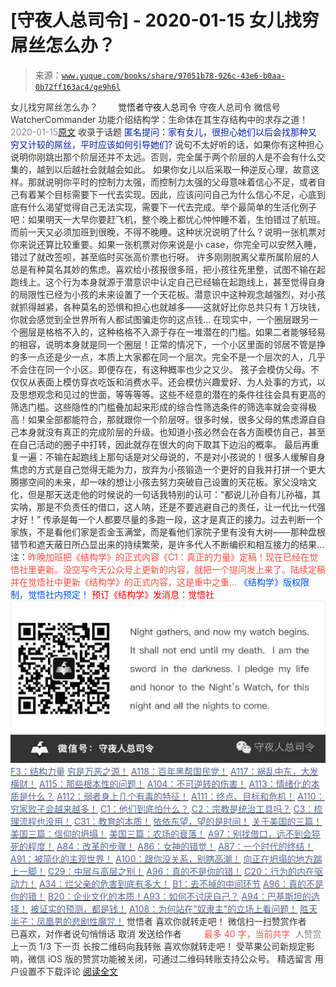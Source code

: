 # [守夜人总司令] - 2020-01-15 女儿找穷屌丝怎么办？

> 来源：[`www.yuque.com/books/share/97051b78-926c-43e6-b0aa-0b72ff163ac4/ge9h6l`](https://www.yuque.com/books/share/97051b78-926c-43e6-b0aa-0b72ff163ac4/ge9h6l)

<ne-p id="520f42f3293818f927861ebbd5b15da4_p_0" data-lake-id="520f42f3293818f927861ebbd5b15da4_p_0"><ne-text id="u771d04b1" style="color: rgb(51, 51, 51);">女儿找穷屌丝怎么办？</ne-text></ne-p> <ne-p id="43b9730a100c4bd66d66dad91ee2d86d" data-lake-id="43b9730a100c4bd66d66dad91ee2d86d"><ne-text id="u45690e98" ne-fontsize="12" style="color: rgb(255, 255, 255);">原创</ne-text><ne-text id="uef27339c" ne-fontsize="14">觉悟者</ne-text><ne-text id="u3805dcdf" ne-fontsize="14">守夜人总司令</ne-text></ne-p> <ne-p id="c63903a188ce2bc00ca98369ecef7e3a" data-lake-id="c63903a188ce2bc00ca98369ecef7e3a"><ne-text id="u9707a21d" ne-fontsize="14" ne-bold="true" style="color: rgb(51, 51, 51);">守夜人总司令</ne-text></ne-p> <ne-p id="1c2cc52c23fa8bceb0ac172835cdfba4" data-lake-id="1c2cc52c23fa8bceb0ac172835cdfba4"><ne-text id="u9674e222" ne-fontsize="14" style="color: rgb(51, 51, 51);">微信号</ne-text><ne-text id="ued5f3045" ne-fontsize="14" style="color: rgb(51, 51, 51);">WatcherCommander</ne-text></ne-p> <ne-p id="e24656525bb19cefe732b9ae32290ea7" data-lake-id="e24656525bb19cefe732b9ae32290ea7"><ne-text id="u8de2768d" ne-fontsize="14" style="color: rgb(51, 51, 51);">功能介绍</ne-text><ne-text id="u2864757e" ne-fontsize="14" style="color: rgb(51, 51, 51);">结构学：生命体在其生存结构中的求存之道！</ne-text></ne-p> <ne-p id="34044502930bf887b98d107b176ce65b" data-lake-id="34044502930bf887b98d107b176ce65b"><ne-text id="ud858c6ce" style="color: rgb(140, 140, 140);">2020-01-15</ne-text>[<ne-text id="uc642c9e1" ne-fontsize="14">原文</ne-text>](https://mp.weixin.qq.com/s?__biz=MzAxNDk1NjI2Mw==&mid=2247484939&idx=1&sn=6a8b9a3df7e1197fde72a04e45ad3055&chksm=9b8a2583acfdac958a9514beb89993c74e6ee5ad63df4c4c6d420f8ac9cc3976dcfe5f66c734&scene=27#wechat_redirect&cpage=287)</ne-p> <ne-p id="ac77151639e88ae0449eb8c2d83c2737" data-lake-id="ac77151639e88ae0449eb8c2d83c2737"><ne-text id="u61d45291" style="color: rgb(51, 51, 51);">收录于话题</ne-text></ne-p> <ne-p id="02d3f8cff58d6d597cad4a8c14e8f847" data-lake-id="02d3f8cff58d6d597cad4a8c14e8f847"><ne-text id="udef5ce89" style="color: rgb(2, 30, 170);">匿名提问：家有女儿，很担心她们以后会找那种又穷又计较的屌丝，平时应该如何引导她们?</ne-text></ne-p> <ne-p id="ba91cb6f65d140db869be653b5459e29" data-lake-id="ba91cb6f65d140db869be653b5459e29"><ne-text id="u9c49722f" style="color: rgb(51, 51, 51);">说句不太好听的话，如果你有这种担心说明你刚跳出那个阶层还并不太远。否则，完全属于两个阶层的人是不会有什么交集的，越到以后越社会就越会如此。</ne-text> <ne-text id="uacf48572" style="color: rgb(51, 51, 51);">如果你女儿以后采取一种逆反心理，故意这样。那就说明你平时的控制力太强，而控制力太强的父母意味着信心不足，或者自己有着某个目标需要下一代去实现。因此，应该问问自己为什么信心不足，心底到底有什么渴望觉得自己无法实现，需要下一代去完成。举个最简单的生活化例子吧：如果明天一大早你要赶飞机，整个晚上都忧心忡忡睡不着，生怕错过了航班。而前一天又必须加班到很晚，不得不晚睡。这种状况说明了什么？说明一张机票对你来说还算比较重要。如果一张机票对你来说是小 case，你完全可以安然入睡，错过了就改签呗，甚至临时买张高价票也行呀。</ne-text> <ne-text id="u13c9081c" style="color: rgb(51, 51, 51);">许多刚刚脱离父辈所属阶层的人总是有种莫名其妙的焦虑。喜欢给小孩报很多班，把小孩往死里整，试图不输在起跑线上。这个行为本身就源于潜意识中认定自己已经输在起跑线上，甚至觉得自身的局限性已经为小孩的未来设置了一个天花板。潜意识中这种观念越强烈，对小孩就抓得越紧，各种莫名的恐惧和担心也就越多——这就好比你总共只有 1 万块钱，你就会感觉到全世界所有人都试图骗走你的这点钱...</ne-text> <ne-text id="u9f2332a0" style="color: rgb(51, 51, 51);">在现实中，一个圈层跟另一个圈层是格格不入的，这种格格不入源于存在一堆潜在的门槛。如果二者能够轻易的相容，说明本身就是同一个圈层！正常的情况下，一个小区里面的邻居不管是挣的多一点还是少一点，本质上大家都在同一个层次。完全不是一个层次的人，几乎不会住在同一个小区。即便存在，有这种概率也少之又少。</ne-text> <ne-text id="u3f8caeac" style="color: rgb(47, 48, 52);">孩子会模仿父母。不仅仅从表面上模仿穿衣吃饭和消费水平。还会模仿兴趣爱好、为人处事的方式，以及思想观念和见过的世面，等等等等。这些不经意的潜在的条件往往会具有更高的筛选门槛。这些隐性的门槛叠加起来形成的综合性筛选条件的筛选率就会变得极高！如果全部都能符合，那就跟你一个阶层呀。很多时候，很多父母的焦虑源自自己本身就没有真正的完成阶层的升级。也知道小孩必然会在各方面模仿自己，甚至在自己活动的圈子中打转，因此就存在很大的向下取其下边沿的概率。</ne-text> <ne-text id="uc1a006ec" style="color: rgb(47, 48, 52);">最后再重复一遍：不输在起跑线上那句话是对父母说的，不是对小孩说的！很多人缓解自身焦虑的方式是自己觉得无能为力，放弃为小孩锻造一个更好的自我并打拼一个更大腾挪空间的未来，却一味的想让小孩去努力突破自己设置的天花板。家父没啥文化，但是那天送走他的时候说的一句话我特别的认可：“都说儿孙自有儿孙福，其实呐，那是不负责任的借口，这人呐，还是不要逃避自己的责任，让一代比一代强才好！” 传承是每一个人都要尽量的多跑一段，这才是真正的接力。过去判断一个家族，不是看他们家是否金玉满堂，而是看他们家院子里有没有大树——那种盘根错节和遮天蔽日所凸显出来的持续繁荣，是许多代人不断编织和相互接力的结果…</ne-text></ne-p> <ne-p id="19b331cbdd7e1c83dddfdab8342361fd" data-lake-id="19b331cbdd7e1c83dddfdab8342361fd"><ne-text id="ucaace921" ne-bold="true" style="color: rgb(51, 51, 51);">注</ne-text><ne-text id="uf1e4ce5a" style="color: rgb(51, 51, 51);">：</ne-text><ne-text id="u34f557b1" ne-fontsize="13" style="color: rgb(255, 76, 65);">昨晚加班把《结构学》的正式内容《C1：真正的力量》定稿！现在已经在觉悟社里更新。没空写今天公众号上更新的内容，就把一个提问发上来了。陆续定稿并在觉悟社中更新《结构学》的正式内容，这是重中之重…</ne-text></ne-p> <ne-p id="4c8ded36e5e54d3f469b9255fa186d35" data-lake-id="4c8ded36e5e54d3f469b9255fa186d35" ne-alignment="center"><ne-text id="u1dfb076c" ne-fontsize="13" style="color: rgb(0, 82, 255);">《结构学》版权限制，觉悟社内预定！</ne-text></ne-p> <ne-p id="c43d049e31e07a8253e906bde84527dd" data-lake-id="c43d049e31e07a8253e906bde84527dd" ne-alignment="center"><ne-text id="ubbe9ffa1" style="color: rgb(255, 0, 0);">预订《结构学》发消息</ne-text><ne-text id="u014aa5a2" ne-bold="true" style="color: rgb(255, 0, 0);">：觉悟社</ne-text></ne-p> <ne-p id="4403c1ba10faf774683f81755d485142" data-lake-id="4403c1ba10faf774683f81755d485142"><ne-card data-card-name="image" data-card-type="inline" id="Qgzpa" data-event-boundary="card" style="color: rgb(51, 51, 51);">![](img/5fd2259bfdd44b9f10319ced211825ba.png)  <ne-p id="b540bade2b56b4e8b7c500a5e0a97b7d" data-lake-id="b540bade2b56b4e8b7c500a5e0a97b7d">[<ne-text id="u0b3dc8ea" style="color: rgb(87, 107, 149);">F3：结构力量</ne-text>](http://mp.weixin.qq.com/s?__biz=MzIzMDYwOTM0Mg==&mid=2247483942&idx=1&sn=53a6cd726a0ea5e93ef015690fa25d3b&chksm=e8b19af7dfc613e1f5509b8cebb677a6aa963a98b47438c54e89a8979374e794372cb1f0fe84&scene=21#wechat_redirect)</ne-p> <ne-p id="af7fa32ac93b7712ed8de9e7ab0dcdbb" data-lake-id="af7fa32ac93b7712ed8de9e7ab0dcdbb">[<ne-text id="u6c6fa0ee" style="color: rgb(87, 107, 149);">穷是万恶之源！</ne-text>](http://mp.weixin.qq.com/s?__biz=MzAxNDk1NjI2Mw==&mid=2247483823&idx=1&sn=e54ebe9891b302dc0bf1815c76ccf8b7&chksm=9b8a2227acfdab31a05e273addd9159d4b8263d58d3c58bf214841c8189157519719c3427306&scene=21#wechat_redirect)</ne-p> <ne-p id="79f98f02d70e75cc559eff6c2a2eca68" data-lake-id="79f98f02d70e75cc559eff6c2a2eca68">[<ne-text id="uc9d60396" style="color: rgb(87, 107, 149);">A118：百年黑帮国民党！</ne-text>](http://mp.weixin.qq.com/s?__biz=MzAxNDk1NjI2Mw==&mid=2247484933&idx=1&sn=4c6c991c03b7825e740c7e53c31a6b60&chksm=9b8a258dacfdac9b6d4e98fd0498b150a38a3b8db83923a6e524701afb90c04403e940acb3ec&scene=21#wechat_redirect)</ne-p> <ne-p id="be1fc7e7b29895ef1144127712a7f63a" data-lake-id="be1fc7e7b29895ef1144127712a7f63a">[<ne-text id="u96d6c23e" style="color: rgb(87, 107, 149);">A117：祸乱中东，大发横财！</ne-text>](http://mp.weixin.qq.com/s?__biz=MzAxNDk1NjI2Mw==&mid=2247484929&idx=1&sn=6d708790703e4ed1eaf2a4642db22e73&chksm=9b8a2589acfdac9f039005d19d4834e3caa628c78ed643704e60132691c64896ecd8df11bb15&scene=21#wechat_redirect)</ne-p> <ne-p id="2ead6ffd8eb95c8aa28e587f22f4491b" data-lake-id="2ead6ffd8eb95c8aa28e587f22f4491b">[<ne-text id="u032a884f" style="color: rgb(87, 107, 149);">A115：那些根本性的问题！</ne-text>](http://mp.weixin.qq.com/s?__biz=MzAxNDk1NjI2Mw==&mid=2247484914&idx=1&sn=967fee05bc4f865fe727690ef496bd08&chksm=9b8a267aacfdaf6c067abdfbeed512ad0ec7af5d0c3310f4461e50eaa47c005b5b30ea9758af&scene=21#wechat_redirect)</ne-p> <ne-p id="e08f5e4938956f7ec6c3b5984c59af81" data-lake-id="e08f5e4938956f7ec6c3b5984c59af81">[<ne-text id="uc2989edb" style="color: rgb(87, 107, 149);">A104：不可逆转的伤害！</ne-text>](http://mp.weixin.qq.com/s?__biz=MzAxNDk1NjI2Mw==&mid=2247484910&idx=1&sn=80626aa3b4a4e223e5062a4d00806308&chksm=9b8a2666acfdaf70c0a3e1392357732bf9431c96bc1ec220eef91101a73d0c6eeff4f62d4e80&scene=21#wechat_redirect)</ne-p> <ne-p id="178b563f00ab01c81a370e7e44aa5d3e" data-lake-id="178b563f00ab01c81a370e7e44aa5d3e">[<ne-text id="u363c1689" style="color: rgb(87, 107, 149);">A113：情绪化的本质是什么？</ne-text>](http://mp.weixin.qq.com/s?__biz=MzAxNDk1NjI2Mw==&mid=2247484925&idx=1&sn=a3e5d2a4ffa1f0c4a1e915a7f6244527&chksm=9b8a2675acfdaf6365b4c9b6f0390ceae91e0dbf218efdd6be0dc600964d220b1ab45bb6c2ac&scene=21#wechat_redirect)</ne-p> <ne-p id="b59134ab15e2e887ff8325e156fc5c02" data-lake-id="b59134ab15e2e887ff8325e156fc5c02">[<ne-text id="ue133e23c" style="color: rgb(87, 107, 149);">A112：弱者身上几个有毒的特征！</ne-text>](http://mp.weixin.qq.com/s?__biz=MzAxNDk1NjI2Mw==&mid=2247484903&idx=1&sn=609b7c81f10207eea8bcccbe35aa61b6&chksm=9b8a266facfdaf790a328ee9eca9d05f95ce939b69b2e4c1fcaacd63470bd79c44d03caeb00c&scene=21#wechat_redirect)</ne-p> <ne-p id="09156268b5f9fc52b5da13006aab28ee" data-lake-id="09156268b5f9fc52b5da13006aab28ee">[<ne-text id="u20c0490e" style="color: rgb(87, 107, 149);">A111：终点、目标和危机！</ne-text>](http://mp.weixin.qq.com/s?__biz=MzAxNDk1NjI2Mw==&mid=2247484898&idx=1&sn=6ed72846dcf4a2a449ff3e3f3319fbc8&chksm=9b8a266aacfdaf7cbb18ec41c88149c75fdb2acc6bba79e345790a6265ce935692af1dcbe62e&scene=21#wechat_redirect)</ne-p> <ne-p id="5902ec6f291511224874ed530f15c8f7" data-lake-id="5902ec6f291511224874ed530f15c8f7">[<ne-text id="u991bec5c" style="color: rgb(87, 107, 149);">A110：穷家败子会越来越多！</ne-text>](http://mp.weixin.qq.com/s?__biz=MzAxNDk1NjI2Mw==&mid=2247484897&idx=1&sn=84e1c8a85eb385c04f400095d47d55eb&chksm=9b8a2669acfdaf7f7a431a12c057023ae123aaa855b0f9d48a98c21eae27788632beb60765c9&scene=21#wechat_redirect)</ne-p> <ne-p id="0336e3edd85947a7d313cdeb81c83d8e" data-lake-id="0336e3edd85947a7d313cdeb81c83d8e">[<ne-text id="u2c7c800c" style="color: rgb(87, 107, 149);">C1：他们到底怕什么？</ne-text>](http://mp.weixin.qq.com/s?__biz=MzAxNDk1NjI2Mw==&mid=2247483898&idx=1&sn=1b0a50386e9e89d2750dec717236f0aa&chksm=9b8a2272acfdab64235b35ee5e91b8cac6172144207251636e1345fc570aa1601f59eff7f442&scene=21#wechat_redirect)</ne-p> <ne-p id="0e04cfe915e972fb1580883e8b1ef884" data-lake-id="0e04cfe915e972fb1580883e8b1ef884">[<ne-text id="u00cba242" style="color: rgb(87, 107, 149);">C2：宗教是统治工具吗？</ne-text>](http://mp.weixin.qq.com/s?__biz=MzAxNDk1NjI2Mw==&mid=2247483901&idx=1&sn=f5d9f8c7bd84370c79adae921351e813&chksm=9b8a2275acfdab63fde093d76ff82e01d0e2fd43ea675f77fd17fd51a15873d4d10499f5338d&scene=21#wechat_redirect)</ne-p> <ne-p id="b0700028b5d9bdf546252ac531b7d97c" data-lake-id="b0700028b5d9bdf546252ac531b7d97c">[<ne-text id="u8cf8cb2e" style="color: rgb(87, 107, 149);">C3：梳理流程也没用！</ne-text>](http://mp.weixin.qq.com/s?__biz=MzAxNDk1NjI2Mw==&mid=2247483989&idx=1&sn=ee70dacfd980f041379d91ae947ece44&chksm=9b8a21ddacfda8cb28bf62d6f53531e8a8ebce2de96396e50ec7e7e144fffe502ec6faee3415&scene=21#wechat_redirect)</ne-p> <ne-p id="4ffd8dd3c296024fa79272970eaa47fe" data-lake-id="4ffd8dd3c296024fa79272970eaa47fe">[<ne-text id="u9398fb8d" style="color: rgb(87, 107, 149);">C31：教育的本质！</ne-text>](http://mp.weixin.qq.com/s?__biz=MzAxNDk1NjI2Mw==&mid=2247484645&idx=1&sn=0c19e963af345ec0d157348555f45482&chksm=9b8a276dacfdae7bb43eb0602bf7d9fdc827d0675a7350f893c5b3b43986de58782355a2065d&scene=21#wechat_redirect)</ne-p> <ne-p id="2f4bc4709061b2b3542a3b4ce2075773" data-lake-id="2f4bc4709061b2b3542a3b4ce2075773">[<ne-text id="u8d725adf" style="color: rgb(87, 107, 149);">依依东望，望的是时间！</ne-text>](http://mp.weixin.qq.com/s?__biz=MzIzMDYwOTM0Mg==&mid=2247483860&idx=1&sn=b5b01ae82ff764ce2806251e3f2a809f&chksm=e8b19905dfc61013607735eb7782299c9a4d7a39a8b15a7b46182ef20eda3ffe9f6ed6337e1f&scene=21#wechat_redirect)</ne-p> <ne-p id="777d016fd608f0a879c188fc7b0c65a5" data-lake-id="777d016fd608f0a879c188fc7b0c65a5">[<ne-text id="u159aca04" style="color: rgb(87, 107, 149);">关于美国的三篇！</ne-text>](http://mp.weixin.qq.com/s?__biz=MzIzMDYwOTM0Mg==&mid=2247484082&idx=1&sn=7f0efdc740505aeff41af3593c2c07d2&chksm=e8b19a63dfc613757721204eef321ddcad7ddc01dfc2076db117c37c0b37d75438f2e405c830&scene=21#wechat_redirect)</ne-p> <ne-p id="641db8bfdb5c15fd2621c86e9ef4f1ef" data-lake-id="641db8bfdb5c15fd2621c86e9ef4f1ef">[<ne-text id="u30f727eb" style="color: rgb(87, 107, 149);">美国三篇：信仰的坍塌！</ne-text>](http://mp.weixin.qq.com/s?__biz=MzIzMDYwOTM0Mg==&mid=2247484086&idx=1&sn=84a690a2f2f277ffb97bd9ae9b8997b5&chksm=e8b19a67dfc61371cbaa58bdc4cf884dcb865ce62dc947cf1cf3e7653716339ff71d49c563bb&scene=21#wechat_redirect)</ne-p> <ne-p id="4ba56666b4769a0a98a527aef68e2bc1" data-lake-id="4ba56666b4769a0a98a527aef68e2bc1">[<ne-text id="u66d5756a" style="color: rgb(87, 107, 149);">美国三篇：农场的衰落！</ne-text>](http://mp.weixin.qq.com/s?__biz=MzAxNDk1NjI2Mw==&mid=2247484839&idx=1&sn=ab17e9c4ae5af883a17a9c0fcafe94dd&chksm=9b8a262facfdaf399eab6252e9034d5a64a95f1c2575ed6570615dc11980d7d14b684341c22d&scene=21#wechat_redirect)</ne-p> <ne-p id="559b7f28940f67504f68e58a8390dee4" data-lake-id="559b7f28940f67504f68e58a8390dee4">[<ne-text id="uea2e9866" style="color: rgb(87, 107, 149);">A97：别找借口，远不到会猝死的程度！</ne-text>](http://mp.weixin.qq.com/s?__biz=MzAxNDk1NjI2Mw==&mid=2247484866&idx=1&sn=d93222730b1fd65cd31d270e54c91073&chksm=9b8a264aacfdaf5cf1d8eab64891b03e7b9966e887c9f512b7cb4a3f6cca04f1faa2c5da905d&scene=21#wechat_redirect)</ne-p> <ne-p id="b728e577965632fd3a603cce57c0452c" data-lake-id="b728e577965632fd3a603cce57c0452c">[<ne-text id="u10ec70e1" style="color: rgb(87, 107, 149);">A84：改革的步骤！</ne-text>](http://mp.weixin.qq.com/s?__biz=MzIzMDYwOTM0Mg==&mid=2247484098&idx=1&sn=8a28fd5dce47b485ed38e4f3cfdb7d05&chksm=e8b19a13dfc61305fde13511d297aa1d6b59184825c7998f338e7d5f36742e3c06c717d78fe8&scene=21#wechat_redirect)</ne-p> <ne-p id="7fa1475b13e93db91096533b6ab320a4" data-lake-id="7fa1475b13e93db91096533b6ab320a4">[<ne-text id="uf01d2a40" style="color: rgb(87, 107, 149);">A86：女神的错觉！</ne-text>](http://mp.weixin.qq.com/s?__biz=MzAxNDk1NjI2Mw==&mid=2247484733&idx=1&sn=fab22e8ab3f80b78dab3d4e2e2716bfb&chksm=9b8a26b5acfdafa374df83506e5086a573169362877918977c08490b4e9747c45c99d1266e7f&scene=21#wechat_redirect)</ne-p> <ne-p id="e4e0139824d340c6e96ae23af39976cd" data-lake-id="e4e0139824d340c6e96ae23af39976cd">[<ne-text id="u58b63037" style="color: rgb(87, 107, 149);">A87：一个时代的终结！</ne-text>](http://mp.weixin.qq.com/s?__biz=MzIzMDYwOTM0Mg==&mid=2247484102&idx=1&sn=c0572fe89409ac0ef2d1468b8f81f130&chksm=e8b19a17dfc6130119eacf0492c237b5173f6f9c13265a36d7919e3132228f8c2d3306863c08&scene=21#wechat_redirect)</ne-p> <ne-p id="ad84317c42d9e6b51b62cb4796ddc1bd" data-lake-id="ad84317c42d9e6b51b62cb4796ddc1bd">[<ne-text id="ufe00503a" style="color: rgb(87, 107, 149);">A91：被简化的主观世界！</ne-text>](http://mp.weixin.qq.com/s?__biz=MzIzMDYwOTM0Mg==&mid=2247484106&idx=1&sn=89ac1e2a068a9114c08822ed3a6a9916&chksm=e8b19a1bdfc6130d67743acf04c384cd66fa3d13b83614a9b3d70edda3290e8af9765c31b7d7&scene=21#wechat_redirect)</ne-p> <ne-p id="4031c6ccc31ce903a0ea9c9424082df5" data-lake-id="4031c6ccc31ce903a0ea9c9424082df5">[<ne-text id="ua8a5ce30" style="color: rgb(87, 107, 149);">A100：跟你没关系，别瞎高潮！</ne-text>](http://mp.weixin.qq.com/s?__biz=MzAxNDk1NjI2Mw==&mid=2247484826&idx=1&sn=c2df87478a77eebf01085c7795424395&chksm=9b8a2612acfdaf04f9034241f17123b00853fb4fa0af799266ae01cdd7ce776318d0d88cde41&scene=21#wechat_redirect)</ne-p> <ne-p id="3e5f6df913af42f0f4e0d1241269ba35" data-lake-id="3e5f6df913af42f0f4e0d1241269ba35">[<ne-text id="ub267b71f" style="color: rgb(87, 107, 149);">向正在坍塌的地方踹上一脚！</ne-text>](http://mp.weixin.qq.com/s?__biz=MzAxNDk1NjI2Mw==&mid=2247483789&idx=1&sn=5e44b7b524c3dc4bb7705f49ed0a44a3&chksm=9b8a2205acfdab139e4b1d44ef6702b09c9fbf79505340205d13fbdaa33207a997f54bee0e97&scene=21#wechat_redirect)</ne-p> <ne-p id="a3ec5384298a825e19e5c1f69a2d2356" data-lake-id="a3ec5384298a825e19e5c1f69a2d2356">[<ne-text id="u3b55a80b" style="color: rgb(87, 107, 149);">C29：中层与高层之别！</ne-text>](http://mp.weixin.qq.com/s?__biz=MzIzMDYwOTM0Mg==&mid=2247484061&idx=1&sn=6b5effaceec4ccea129b0b2c0ff9eb94&chksm=e8b19a4cdfc6135a82d4a79c2245a8efb5cea97135ffeef76afcdb0f1d23fc37408270b77ac3&scene=21#wechat_redirect)</ne-p> <ne-p id="5f8c10160669cac05bd6a4beda889278" data-lake-id="5f8c10160669cac05bd6a4beda889278">[<ne-text id="u68fe5902" style="color: rgb(87, 107, 149);">A96：真的不是你的错！</ne-text>](http://mp.weixin.qq.com/s?__biz=MzAxNDk1NjI2Mw==&mid=2247484835&idx=1&sn=9f24aba2a2b22cf3033e76a5435e352e&chksm=9b8a262bacfdaf3d1cf1dabf21851d162769a2bcd6826d220efeee9e34c408950f56eadd0baf&scene=21#wechat_redirect)</ne-p> <ne-p id="a0e5a36274a81f734c478b1606b16d67" data-lake-id="a0e5a36274a81f734c478b1606b16d67">[<ne-text id="ucf6023fc" style="color: rgb(87, 107, 149);">C20：行为的内在驱动力！</ne-text>](http://mp.weixin.qq.com/s?__biz=MzIzMDYwOTM0Mg==&mid=2247484003&idx=1&sn=a62ddbccc64f9f19890c0dff9605b6f7&chksm=e8b19ab2dfc613a47b840d331bb9c43711798f5102681c0d1a06cb3996450c1d34bc8573b7e0&scene=21#wechat_redirect)</ne-p> <ne-p id="b7356eff8bbecf18082c246110d21c9c" data-lake-id="b7356eff8bbecf18082c246110d21c9c">[<ne-text id="u6c2555db" style="color: rgb(87, 107, 149);">A34：烂父亲的危害到底有多大！</ne-text>](http://mp.weixin.qq.com/s?__biz=MzIzMDYwOTM0Mg==&mid=2247483986&idx=1&sn=984fbf5e696f7a3f34f25dcf93037cea&chksm=e8b19a83dfc61395d629a54503920505c42a73a62b9e72308ed4ea0d66c509ca66a1a3138ea5&scene=21#wechat_redirect)</ne-p> <ne-p id="0e396a0b914516d5c206e6d559e34729" data-lake-id="0e396a0b914516d5c206e6d559e34729">[<ne-text id="u68be57e5" style="color: rgb(87, 107, 149);">B1：去不掉的中间环节</ne-text>](http://mp.weixin.qq.com/s?__biz=MzIzMDYwOTM0Mg==&mid=2247483903&idx=1&sn=e8a21cb816d6a27d869f81463805a208&chksm=e8b1992edfc610380f54d91f9acc9844820c77ce8a5bcedb4f36372c406647f45fd2514a6a77&scene=21#wechat_redirect)</ne-p> <ne-p id="4ee4f108c849e34be6f5de6222b28f48" data-lake-id="4ee4f108c849e34be6f5de6222b28f48">[<ne-text id="ube57bc09" style="color: rgb(87, 107, 149);">A96：真的不是你的错！</ne-text>](http://mp.weixin.qq.com/s?__biz=MzAxNDk1NjI2Mw==&mid=2247484835&idx=1&sn=9f24aba2a2b22cf3033e76a5435e352e&chksm=9b8a262bacfdaf3d1cf1dabf21851d162769a2bcd6826d220efeee9e34c408950f56eadd0baf&scene=21#wechat_redirect)</ne-p> <ne-p id="91776cd974aa5e2569cdcd58c5fcf0ee" data-lake-id="91776cd974aa5e2569cdcd58c5fcf0ee">[<ne-text id="ucd482d0b" style="color: rgb(87, 107, 149);">B20：企业文化的本质！</ne-text>](http://mp.weixin.qq.com/s?__biz=MzIzMDYwOTM0Mg==&mid=2247484111&idx=1&sn=d6154ef03c3702d24ebbd49ec6d2544b&chksm=e8b19a1edfc61308357f4cc639a74339e18c1e7ea64e351a1d73fac03d82e0daa3d7cbd2b4f7&scene=21#wechat_redirect)[<ne-text id="uc04807dd" style="color: rgb(87, 107, 149);">A93：如何不讨厌自己？</ne-text>](http://mp.weixin.qq.com/s?__biz=MzAxNDk1NjI2Mw==&mid=2247484783&idx=1&sn=08bb06c4b322311a9d08a0d67077b6ac&chksm=9b8a26e7acfdaff1fb664e30d3365b7405692c4c7e53b41d078052fcbd87faf8de05c04346ce&scene=21#wechat_redirect)</ne-p> <ne-p id="208672e7e00c15f4edb829f3ff06a9b8" data-lake-id="208672e7e00c15f4edb829f3ff06a9b8">[<ne-text id="udf521fbf" style="color: rgb(87, 107, 149);">A94：巴基斯坦的选择！</ne-text>](http://mp.weixin.qq.com/s?__biz=MzAxNDk1NjI2Mw==&mid=2247484787&idx=1&sn=1e88f66866554dbb73e4fd4d7947be0d&chksm=9b8a26fbacfdafed9d52a547f2f4608ef001fa2b6a07ec62bb06c5df56b23b6bca3d7b26b6cf&scene=21#wechat_redirect)</ne-p> <ne-p id="596b64f3dc98b23b1ea2ef1bee9e6cf8" data-lake-id="596b64f3dc98b23b1ea2ef1bee9e6cf8">[<ne-text id="ubd940ac5" style="color: rgb(87, 107, 149);">被证实的预测，都是钱！</ne-text>](http://mp.weixin.qq.com/s?__biz=MzAxNDk1NjI2Mw==&mid=2247484907&idx=1&sn=10678ffae630c9ad5afd4bffc8b81456&chksm=9b8a2663acfdaf752008e02e6fc0ccd025ba3d8825b607076b2fd77b25c50f963856050b3303&scene=21#wechat_redirect)</ne-p> <ne-p id="0c43e362ef7e838820872195e35a0abb" data-lake-id="0c43e362ef7e838820872195e35a0abb">[<ne-text id="u27c321c7" style="color: rgb(87, 107, 149);">A108：为何站在"奴隶主"的立场上看问题！</ne-text>](http://mp.weixin.qq.com/s?__biz=MzAxNDk1NjI2Mw==&mid=2247484893&idx=1&sn=d5855015b30b94246d7026ed668cd2ea&chksm=9b8a2655acfdaf4387d12eaeed5985d830dc8e265ba74e0e2e8913768c874fad45f47772e918&scene=21#wechat_redirect)</ne-p> <ne-p id="e928ecc2cb24dca57a66581f6a601559" data-lake-id="e928ecc2cb24dca57a66581f6a601559">[<ne-text id="u8a330e2b" style="color: rgb(87, 107, 149);">胜天半子：凤凰男的悲剧性魔咒！</ne-text>](http://mp.weixin.qq.com/s?__biz=MzAxNDk1NjI2Mw==&mid=2247484459&idx=1&sn=3af333a7d8f81253f730e57ba86f6f11&chksm=9b8a27a3acfdaeb524c155bcc629f472e273558add2d9c91ca3295d08144bd6d7d26ed757e6c&scene=21#wechat_redirect)</ne-p> <ne-p id="a3c41492a4997e8f6895292d9ad112c5" data-lake-id="a3c41492a4997e8f6895292d9ad112c5"><ne-text id="u6696d150" style="color: rgb(51, 51, 51);">觉悟者</ne-text></ne-p> <ne-p id="11076486cb073eda1fc6e44065917cfd" data-lake-id="11076486cb073eda1fc6e44065917cfd"><ne-text id="ue05a8116" style="color: rgb(51, 51, 51);">喜欢你就转走吧！</ne-text></ne-p> <ne-p id="a0d38c9b9770e3a7ba5cd5ba45f2e161" data-lake-id="a0d38c9b9770e3a7ba5cd5ba45f2e161"><ne-text id="u5b13a439" ne-bold="true" style="color: rgb(51, 51, 51);">微信扫一扫赞赏作者</ne-text><ne-text id="u8617dddf" ne-bold="true" style="color: rgb(255, 255, 255);">赞赏</ne-text></ne-p> <ne-p id="d66e63a3a48dfdde62a637edc1cf62f3" data-lake-id="d66e63a3a48dfdde62a637edc1cf62f3"><ne-text id="u0f53e221" style="color: rgb(51, 51, 51);">已喜欢，</ne-text><ne-text id="u7ab49276">对作者说句悄悄话</ne-text></ne-p> <ne-p id="d7f8170f051c3ce5eff13075e5a9576c" data-lake-id="d7f8170f051c3ce5eff13075e5a9576c"><ne-text id="u75105ee0" style="color: rgb(51, 51, 51);">取消</ne-text></ne-p> <ne-p id="a616735687bce5da2a3efd7da4d753a2" data-lake-id="a616735687bce5da2a3efd7da4d753a2"><ne-text id="udbe4c358" ne-fontsize="14" ne-bold="true" style="color: rgb(51, 51, 51);">发送给作者</ne-text></ne-p> <ne-p id="1c9a8fdaab8759e827d47b87ba15b85c" data-lake-id="1c9a8fdaab8759e827d47b87ba15b85c"><ne-text id="uc90eaaff" ne-bold="true" style="color: rgb(255, 255, 255);">发送</ne-text></ne-p> <ne-p id="c0cc884fc8eb8088ef6b38a23bc858c6" data-lake-id="c0cc884fc8eb8088ef6b38a23bc858c6"><ne-text id="u4c192e06" ne-fontsize="13" style="color: rgb(250, 81, 81);">最多 40 字，当前共字</ne-text></ne-p> <ne-p id="7f5ebd135f8278d5927539bd7b8c1b06" data-lake-id="7f5ebd135f8278d5927539bd7b8c1b06"><ne-text id="u63b8c7f2" style="color: rgb(136, 136, 136);"> 人赞赏</ne-text></ne-p> <ne-p id="d480f099dc0e8e69678fe14dcfff38bf" data-lake-id="d480f099dc0e8e69678fe14dcfff38bf"><ne-text id="ud7df426a" style="color: rgb(51, 51, 51);">上一页</ne-text> <ne-text id="ufdf9f52e">1</ne-text><ne-text id="ufd4fe259" style="color: rgb(51, 51, 51);">/3 下一页</ne-text></ne-p> <ne-p id="cf327dcc967139d83bfe341a716549a3" data-lake-id="cf327dcc967139d83bfe341a716549a3"><ne-text id="ubd4ae6bc" style="color: rgb(51, 51, 51);">长按二维码向我转账</ne-text></ne-p> <ne-p id="ae4aa4f15c3072ad28ef8694f2439781" data-lake-id="ae4aa4f15c3072ad28ef8694f2439781"><ne-text id="u5124ef33" style="color: rgb(51, 51, 51);">喜欢你就转走吧！</ne-text></ne-p> <ne-p id="7acce846ac6b84e2d999ba1a2576fb0a" data-lake-id="7acce846ac6b84e2d999ba1a2576fb0a"><ne-text id="u8355ca1f" style="color: rgb(51, 51, 51);">受苹果公司新规定影响，微信 iOS 版的赞赏功能被关闭，可通过二维码转账支持公众号。</ne-text></ne-p> <ne-h3 id="pRGMA" data-lake-id="pRGMA"><ne-heading-ext><ne-heading-anchor></ne-heading-anchor><ne-heading-fold></ne-heading-fold></ne-heading-ext><ne-heading-content><ne-text id="u8a0e2c25" ne-fontsize="16" style="color: rgb(51, 51, 51);">精选留言</ne-text></ne-heading-content></ne-h3> <ne-p id="368fbe082bec999f29639d7902fda279" data-lake-id="368fbe082bec999f29639d7902fda279"><ne-text id="ud2ac34e0" style="color: rgb(51, 51, 51);">用户设置不下载评论</ne-text></ne-p> <ne-p id="37372ccec618eaec0eab892dd556f417" data-lake-id="37372ccec618eaec0eab892dd556f417">[<ne-text id="ufb555281">阅读全文</ne-text>](https://t.zsxq.com/aUNniqR)</ne-p></ne-card></ne-p>
